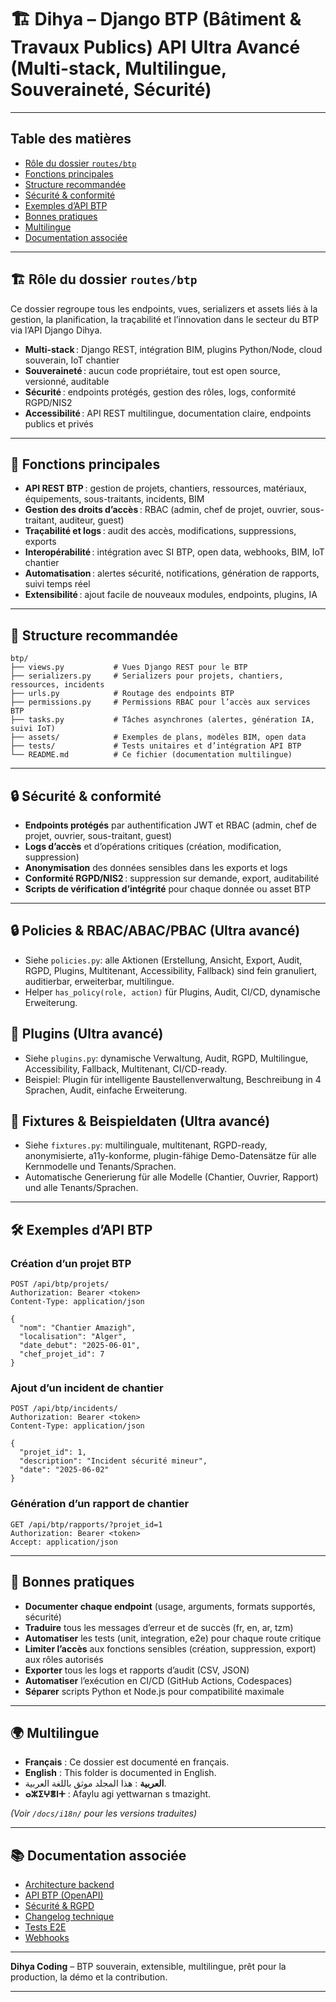 # 🏗️ Dihya – Django BTP (Bâtiment & Travaux Publics) API Ultra Avancé (Multi-stack, Multilingue, Souveraineté, Sécurité)

---

## Table des matières

- [Rôle du dossier `routes/btp`](#rôle-du-dossier-routesbtp)
- [Fonctions principales](#fonctions-principales)
- [Structure recommandée](#structure-recommandée)
- [Sécurité & conformité](#sécurité--conformité)
- [Exemples d’API BTP](#exemples-dapi-btp)
- [Bonnes pratiques](#bonnes-pratiques)
- [Multilingue](#multilingue)
- [Documentation associée](#documentation-associée)

---

## 🏗️ Rôle du dossier `routes/btp`

Ce dossier regroupe tous les endpoints, vues, serializers et assets liés à la gestion, la planification, la traçabilité et l’innovation dans le secteur du BTP via l’API Django Dihya.

- **Multi-stack** : Django REST, intégration BIM, plugins Python/Node, cloud souverain, IoT chantier
- **Souveraineté** : aucun code propriétaire, tout est open source, versionné, auditable
- **Sécurité** : endpoints protégés, gestion des rôles, logs, conformité RGPD/NIS2
- **Accessibilité** : API REST multilingue, documentation claire, endpoints publics et privés

---

## 🧠 Fonctions principales

- **API REST BTP** : gestion de projets, chantiers, ressources, matériaux, équipements, sous-traitants, incidents, BIM
- **Gestion des droits d’accès** : RBAC (admin, chef de projet, ouvrier, sous-traitant, auditeur, guest)
- **Traçabilité et logs** : audit des accès, modifications, suppressions, exports
- **Interopérabilité** : intégration avec SI BTP, open data, webhooks, BIM, IoT chantier
- **Automatisation** : alertes sécurité, notifications, génération de rapports, suivi temps réel
- **Extensibilité** : ajout facile de nouveaux modules, endpoints, plugins, IA

---

## 📁 Structure recommandée

```
btp/
├── views.py           # Vues Django REST pour le BTP
├── serializers.py     # Serializers pour projets, chantiers, ressources, incidents
├── urls.py            # Routage des endpoints BTP
├── permissions.py     # Permissions RBAC pour l’accès aux services BTP
├── tasks.py           # Tâches asynchrones (alertes, génération IA, suivi IoT)
├── assets/            # Exemples de plans, modèles BIM, open data
├── tests/             # Tests unitaires et d’intégration API BTP
└── README.md          # Ce fichier (documentation multilingue)
```

---

## 🔒 Sécurité & conformité

- **Endpoints protégés** par authentification JWT et RBAC (admin, chef de projet, ouvrier, sous-traitant, guest)
- **Logs d’accès** et d’opérations critiques (création, modification, suppression)
- **Anonymisation** des données sensibles dans les exports et logs
- **Conformité RGPD/NIS2** : suppression sur demande, export, auditabilité
- **Scripts de vérification d’intégrité** pour chaque donnée ou asset BTP

---

## 🔒 Policies & RBAC/ABAC/PBAC (Ultra avancé)
- Siehe `policies.py`: alle Aktionen (Erstellung, Ansicht, Export, Audit, RGPD, Plugins, Multitenant, Accessibility, Fallback) sind fein granuliert, auditierbar, erweiterbar, multilingue.
- Helper `has_policy(role, action)` für Plugins, Audit, CI/CD, dynamische Erweiterung.

## 🧩 Plugins (Ultra avancé)
- Siehe `plugins.py`: dynamische Verwaltung, Audit, RGPD, Multilingue, Accessibility, Fallback, Multitenant, CI/CD-ready.
- Beispiel: Plugin für intelligente Baustellenverwaltung, Beschreibung in 4 Sprachen, Audit, einfache Erweiterung.

## 🧪 Fixtures & Beispieldaten (Ultra avancé)
- Siehe `fixtures.py`: multilinguale, multitenant, RGPD-ready, anonymisierte, a11y-konforme, plugin-fähige Demo-Datensätze für alle Kernmodelle und Tenants/Sprachen.
- Automatische Generierung für alle Modelle (Chantier, Ouvrier, Rapport) und alle Tenants/Sprachen.

---

## 🛠️ Exemples d’API BTP

### Création d’un projet BTP

```http
POST /api/btp/projets/
Authorization: Bearer <token>
Content-Type: application/json

{
  "nom": "Chantier Amazigh",
  "localisation": "Alger",
  "date_debut": "2025-06-01",
  "chef_projet_id": 7
}
```

### Ajout d’un incident de chantier

```http
POST /api/btp/incidents/
Authorization: Bearer <token>
Content-Type: application/json

{
  "projet_id": 1,
  "description": "Incident sécurité mineur",
  "date": "2025-06-02"
}
```

### Génération d’un rapport de chantier

```http
GET /api/btp/rapports/?projet_id=1
Authorization: Bearer <token>
Accept: application/json
```

---

## 📝 Bonnes pratiques

- **Documenter chaque endpoint** (usage, arguments, formats supportés, sécurité)
- **Traduire** tous les messages d’erreur et de succès (fr, en, ar, tzm)
- **Automatiser** les tests (unit, integration, e2e) pour chaque route critique
- **Limiter l’accès** aux fonctions sensibles (création, suppression, export) aux rôles autorisés
- **Exporter** tous les logs et rapports d’audit (CSV, JSON)
- **Automatiser** l’exécution en CI/CD (GitHub Actions, Codespaces)
- **Séparer** scripts Python et Node.js pour compatibilité maximale

---

## 🌍 Multilingue

- **Français** : Ce dossier est documenté en français.
- **English** : This folder is documented in English.
- **العربية** : هذا المجلد موثق باللغة العربية.
- **ⴰⵣⵉⵖⴻⵏⵜ** : Afaylu agi yettwarnan s tmazight.

*(Voir `/docs/i18n/` pour les versions traduites)*

---

## 📚 Documentation associée

- [Architecture backend](../../../../docs/architecture.md)
- [API BTP (OpenAPI)](../../../../docs/openapi.yaml)
- [Sécurité & RGPD](../../../../SECURITY.md)
- [Changelog technique](../../../../TECHNICAL_CHANGELOG.md)
- [Tests E2E](../../../../E2E_TESTS_GUIDE.md)
- [Webhooks](../../../../WEBHOOKS_GUIDE.md)

---

**Dihya Coding** – BTP souverain, extensible, multilingue, prêt pour la production, la démo et la contribution.

---
